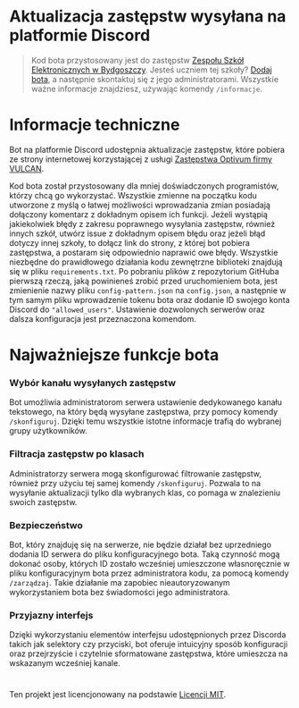 # Aktualizacja zastępstw wysyłana na platformie Discord
> Kod bota przystosowany jest do zastępstw [Zespołu Szkół Elektronicznych w Bydgoszczy](https://zastepstwa.zse.bydgoszcz.pl/). Jesteś uczniem tej szkoły? [Dodaj bota](https://discord.com/oauth2/authorize?client_id=1278769348822962196&permissions=8&integration_type=0&scope=applications.commands+bot), a następnie skontaktuj się z jego administratorami. Wszystkie ważne informacje znajdziesz, używając komendy `/informacje`.

# Informacje techniczne
Bot na platformie Discord udostępnia aktualizacje zastępstw, które pobiera ze strony internetowej korzystającej z usługi [Zastępstwa Optivum firmy VULCAN](https://duckduckgo.com/?t=h_&q=Zast%C4%99pstwa+Optivum+firmy+VULCAN&ia=web).

Kod bota został przystosowany dla mniej doświadczonych programistów, którzy chcą go wykorzystać. Wszystkie zmienne na początku kodu utworzone z myślą o łatwej możliwości wprowadzania zmian posiadają dołączony komentarz z dokładnym opisem ich funkcji. Jeżeli wystąpią jakiekolwiek błędy z zakresu poprawnego wysyłania zastępstw, również innych szkół, utwórz issue z dokładnym opisem błędu oraz jeżeli błąd dotyczy innej szkoły, to dołącz link do strony, z której bot pobiera zastępstwa, a postaram się odpowiednio naprawić owe błędy. Wszystkie niezbędne do prawidłowego działania kodu zewnętrzne biblioteki znajdują się w pliku `requirements.txt`. Po pobraniu plików z repozytorium GitHuba pierwszą rzeczą, jaką powinieneś zrobić przed uruchomieniem bota, jest zmienienie nazwy pliku `config-pattern.json` na `config.json`, a następnie w tym samym pliku wprowadzenie tokenu bota oraz dodanie ID swojego konta Discord do `"allowed_users"`. Ustawienie dozwolonych serwerów oraz dalsza konfiguracja jest przeznaczona komendom.

# Najważniejsze funkcje bota
### Wybór kanału wysyłanych zastępstw
Bot umożliwia administratorom serwera ustawienie dedykowanego kanału tekstowego, na który będą wysyłane zastępstwa, przy pomocy komendy `/skonfiguruj`. Dzięki temu wszystkie istotne informacje trafią do wybranej grupy użytkowników.

### Filtracja zastępstw po klasach
Administratorzy serwera mogą skonfigurować filtrowanie zastępstw, również przy użyciu tej samej komendy `/skonfiguruj`. Pozwala to na wysyłanie aktualizacji tylko dla wybranych klas, co pomaga w znalezieniu swoich zastępstw.

### Bezpieczeństwo
Bot, który znajduję się na serwerze, nie będzie działał bez uprzedniego dodania ID serwera do pliku konfiguracyjnego bota. Taką czynność mogą dokonać osoby, których ID zostało wcześniej umieszczone własnoręcznie w pliku konfiguracyjnym bota przez administratora kodu, za pomocą komendy `/zarządzaj`. Takie działanie ma zapobiec nieautoryzowanym wykorzystaniem bota bez świadomości jego administratora.

### Przyjazny interfejs
Dzięki wykorzystaniu elementów interfejsu udostępnionych przez Discorda takich jak selektory czy przyciski, bot oferuje intuicyjny sposób konfiguracji oraz przejrzyście i czytelnie sformatowane zastępstwa, które umieszcza na wskazanym wcześniej kanale.

#
Ten projekt jest licencjonowany na podstawie [Licencji MIT](./LICENSE).
